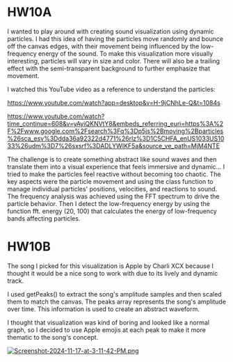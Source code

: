 
# HW10A

I wanted to play around with creating sound visualization using dynamic particles. I had this idea of having the particles move randomly and bounce off the canvas edges, with their movement being influenced by the low-frequency energy of the sound. To make this visualization more visually interesting, particles will vary in size and color. There will also be a trailing effect with the semi-transparent background to further emphasize that movement. 

I watched this YouTube video as a reference to understand the particles: 

https://www.youtube.com/watch?app=desktop&v=H-9jCNhLe-Q&t=1084s

https://www.youtube.com/watch?time_continue=608&v=yAyiQKNVtY8&embeds_referring_euri=https%3A%2F%2Fwww.google.com%2Fsearch%3Fq%3Dp5js%2Bmoving%2Bparticles%26sca_esv%3Ddda36a92322d4771%26rlz%3D1C5CHFA_enUS1033US1033%26udm%3D7%26sxsrf%3DADLYWIKF5a&source_ve_path=MjM4NTE

The challenge is to create something abstract like sound waves and then translate them into a visual experience that feels immersive and dynamic... I tried to make the particles feel reactive without becoming too chaotic. The key aspects were the particle movement and using the class function to manage individual particles' positions, velocities, and reactions to sound. The frequency analysis was achieved using the FFT spectrum to drive the particle behavior. Then I detect the low-frequency energy by using the function fft. energy (20, 100) that calculates the energy of low-frequency bands affecting particles.

# HW10B

The song I picked for this visualization is Apple by Charli XCX because I thought it would be a nice song to work with due to its lively and dynamic track. 

I used getPeaks() to extract the song's amplitude samples and then scaled them to match the canvas. The peaks array represents the song's amplitude over time. This information is used to create an abstract waveform. 

I thought that visualization was kind of boring and looked like a normal graph, so I decided to use Apple emojis at each peak to make it more thematic to the song's concept. 

[![Screenshot-2024-11-17-at-3-11-42-PM.png](https://i.postimg.cc/kgw0Ynkg/Screenshot-2024-11-17-at-3-11-42-PM.png)](https://postimg.cc/3k4fdH8s)
